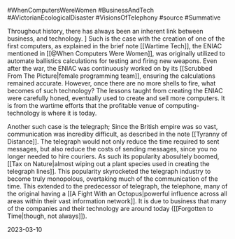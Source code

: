 #WhenComputersWereWomen  #BusinessAndTech #AVictorianEcologicalDisaster #VisionsOfTelephony #source #Summative 

Throughout history, there has always been an inherent link between business, and technology. ] Such is the case with the creation of one of the first computers, as explained in the brief note [[Wartime Tech]], the ENIAC mentioned in [[@When Computers Were Women]], was originally utilized to automate ballistics calculations for testing and firing new weapons. Even after the war, the ENIAC was continuously worked on by its [[Scrubbed From The Picture|female programming team]], ensuring the calculations remained accurate. However, once there are no more shells to fire, what becomes of such technology? The lessons taught from creating the ENIAC were carefully honed, eventually used to create and sell more computers. It is from the wartime efforts that the profitable venue of computing-technology is where it is today.

Another such case is the telegraph; Since the British empire was so vast, communication was incrediby difficult, as described in the note [[Tyranny of Distance]]. The telegraph would not only reduce the time required to sent messages, but also reduce the costs of sending messages, since you no longer needed to hire couriers. As such its popularity abosultely boomed, [[Tax on Nature|almost wiping out a plant species used in creating the telegraph lines]]. This popularity skyrocketed the telegraph industry to become truly monopolous, overtaking much of the communication of the time. This extended to the predecessor of telegraph, the telephone, many of the original having a [[A Fight With an Octopus|powerful influence across all areas within their vast information network]]. It is due to business that many of the companies and their technology are around today ([[Forgotten to Time|though, not always]]).

2023-03-10